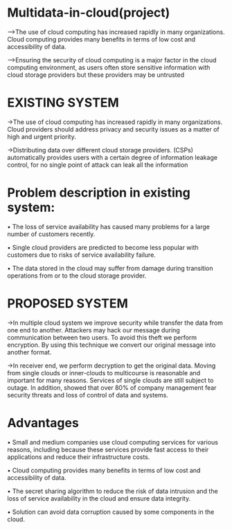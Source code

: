 # Multidata-in-cloud(project)

-->The use of cloud computing has increased rapidly in many organizations. Cloud computing provides many benefits in terms of low cost and accessibility of data.


-->Ensuring the security of cloud computing is a major factor in the cloud computing environment, as users often store sensitive information with cloud storage providers but these    providers may be untrusted

# EXISTING SYSTEM

->The use of cloud computing has increased rapidly in many organizations. Cloud providers should address privacy and security issues as a matter of high and urgent priority. 

->Distributing data over different cloud storage providers. (CSPs) automatically provides users with a certain degree of information leakage control, for no single point of attack can leak all the information

# Problem description in existing system:

•	The loss of service availability has caused many problems for a large number of customers recently.

•	Single cloud providers are predicted to become less popular with customers due to risks of service availability failure.

•	The data stored in the cloud may suffer from damage during transition operations from or to the cloud storage provider.



# PROPOSED SYSTEM
->In multiple cloud system we improve security while transfer the data from one end to another. Attackers may hack our message during communication between two users. To avoid this theft we perform encryption. By using this technique we convert our original message into another format. 

->In receiver end, we perform decryption to get the original data. Moving from single clouds or inner-clouds to multicourse is reasonable and important for many reasons. Services of single clouds are still subject to outage. In addition, showed that over 80% of company management fear security threats and loss of control of data and systems. 


# Advantages 

•	Small and medium companies use cloud computing services for various reasons, including because these services provide fast access to their applications and reduce their infrastructure costs.

•	Cloud computing provides many benefits in terms of low cost and accessibility of data.

•	The secret sharing algorithm to reduce the risk of data intrusion and the loss of service availability in the cloud and ensure data integrity.

•	Solution can avoid data corruption caused by some components in the cloud.
